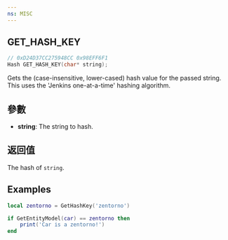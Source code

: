 ```yaml
---
ns: MISC
---
```

## GET_HASH_KEY

```c
// 0xD24D37CC275948CC 0x98EFF6F1
Hash GET_HASH_KEY(char* string);
```

Gets the (case-insensitive, lower-cased) hash value for the passed string. This uses the 'Jenkins one-at-a-time' hashing
algorithm.

## 參數
* **string**: The string to hash.

## 返回值
The hash of `string`.

## Examples
```lua
local zentorno = GetHashKey('zentorno')

if GetEntityModel(car) == zentorno then
    print('Car is a zentorno!')
end
```